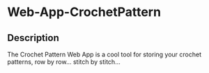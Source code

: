 ﻿# Web-App-CrochetPattern

 ## Description
 The Crochet Pattern Web App is a cool tool for storing your crochet patterns, row by row... stitch by stitch...



